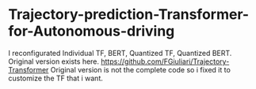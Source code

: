 # Trajectory-prediction-Transformer-for-Autonomous-driving
I reconfigurated Individual TF, BERT, Quantized TF, Quantized BERT. Original version exists here. https://github.com/FGiuliari/Trajectory-Transformer Original version is not the complete code so i fixed it to customize the TF that i want.
